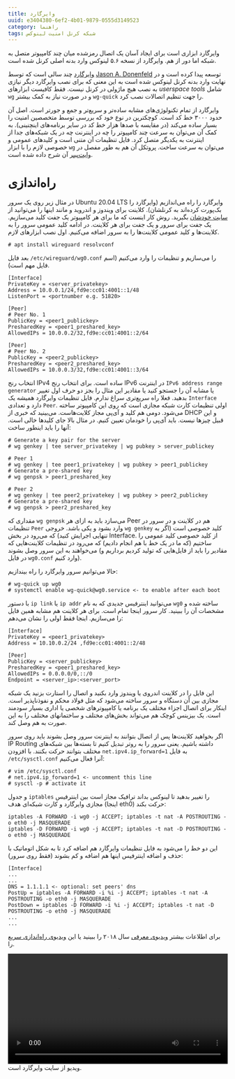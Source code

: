 ```yaml
---
title: وایرگارد
uuid: e3404380-6ef2-4b01-9879-0555d3149523
category: راهنما
tags: شبکه کرنل امنیت لینوکس
---
```

وایرگارد ابزاری است برای ایجاد آسان یک اتصال رمزشده میان چند کامپیوتر متصل به شبکه اما دور از هم. وایرگارد از نسخه ۵.۶ لینوکس وارد بدنه اصلی کرنل شده است.

[وایرگارد] چند سالی است که توسط [Jason A. Donenfeld] توسعه پیدا کرده است و در نهایت وارد بدنه کرنل لینوکس شده است به این معنی که برای نصب وایرگارد دیگر نیازی به نصب هیچ ماژولی در کرنل نیست. فقط کافیست ابزارهای _userspace tools_ شامل `wg` و در صورت نیاز به کمک بیشتر `wg-quick` را جهت تنظیم اتصالات نصب کرد.

وایرگارد از تمام تکنولوژی‌های مشابه ساده‌تر و سریع‌تر و جمع و جورتر است. اصل آن حدود ۳۰۰۰ خط کد است. کوچکترین در نوع خود که بررسی توسط متخصصین امنیت را بسیار ساده می‌کند (در مقایسه با صدها هزار خط کد در سایر برنامه‌های اینچنینی). به کمک آن می‌توان به سرعت چند کامپیوتر را چه در اینترنت چه در یک شبکه‌های جدا از اینترنت به یکدیگر متصل کرد. فایل تنظیمات آن متنی است و کلیدهای عمومی و خصوصی لازم را با ابزار `wg` می‌توان به سرعت ساخت. پروتکل آن هم به طور مفصل در [وایت‌پیپر] آن شرح داده شده است.

# راه‌اندازی
در مثال زیر روی یک سرور Ubuntu 20.04 LTS وایرگارد را راه می‌اندازیم (وایرگارد را بک‌پورت کرده‌اند به کرنلشان). کلاینت برای ویندوز و اندروید و مانند اینها را می‌توانید از [سایت خودشان] بگیرید. روش کار اینست که ما برای هر کامپیوتر یک جفت کلید می‌سازیم. یک جفت برای سرور و یک جفت برای هر کلاینت. در ادامه کلید عمومی سرور را به کلاینت‌ها و کلید عمومی کلاینت‌ها را به سرور اضافه می‌کنیم. اول نصب ابزارهای لازم.

```
# apt install wireguard resolvconf
```
بعد فایل `/etc/wireguard/wg0.conf` را می‌سازیم و تنظیمات را وارد می‌کنیم (اسم فایل مهم است).

```
[Interface]
PrivateKey = <server_privatekey>
Address = 10.0.0.1/24,fd9e:cc01:4001::1/48
ListenPort = <portnumber e.g. 51820>

[Peer]
# Peer No. 1
PublicKey = <peer1_publickey>
PresharedKey = <peer1_preshared_key>
AllowedIPs = 10.0.0.2/32,fd9e:cc01:4001::2/64

[Peer]
# Peer No. 2
PublicKey = <peer2_publickey>
PresharedKey = <peer2_preshared_key>
AllowedIPs = 10.0.0.3/32,fd9e:cc01:4001::3/64
```
انتخاب رنج IPv4 ساده است. برای انتخاب رنج IPv6 در اینترنت `IPv6 address range generator` یا مشابه آن را جستجو کنید یا مقادیر این مثال را بجز دو حرف اول تغییر بدهید. فعلا راه سریع‌تری سراغ ندارم. فایل تنظیمات وایرگارد همیشه یک `Interface` دارد و تعدادی `Peer`. اولی تنظیمات کارت شبکه مجازی است که روی این کامپیوتر ساخته می‌شود. دومی هم کلید و آی‌پی مجاز کلایت‌هاست. می‌بینید که خبری از DHCP و این قبیل چیزها نیست. باید آی‌پی را خودمان تعیین کنیم. در مثال بالا جای کلیدها خالی است. آنها را باید اینطور ساخت:

```
# Generate a key pair for the server
# wg genkey | tee server_privatekey | wg pubkey > server_publickey

# Peer 1
# wg genkey | tee peer1_privatekey | wg pubkey > peer1_publickey
# Generate a pre-shared key
# wg genpsk > peer1_preshared_key

# Peer 2
# wg genkey | tee peer2_privatekey | wg pubkey > peer2_publickey
# Generate a pre-shared key
# wg genpsk > peer2_preshared_key
```
مقداری که `wg genpsk` می‌سازد باید به ازای هر Peer هم در کلاینت و در سرور در تنظیمات `Peer` وارد بشود و یکی باشد. خروجی `wg genkey` کلید خصوصی است (اگر به تنهایی اجرایش کنید) که می‌رود در بخش Interface. از کلید خصوصی کلید عمومی را ساختیم (که ما در یک خط با هم انجام دادیم) که می‌رود در تنظیمات کلاینت‌هایی که می‌خواهند به این سرور وصل بشوند (مقادیر را باید از فایل‌هایی که تولید کردیم برداریم و در فایل `wg0.conf` وارد کنیم).

حالا می‌توانیم سرور وایرگارد را راه بیندازیم:

```
# wg-quick up wg0
# systemctl enable wg-quick@wg0.service <- to enable after each boot
```
با دستور `ip link` یا `ip addr` می‌توانید اینترفیس جدیدی که به نام `wg0` ساخته شده و مشخصات آن را ببینید. کار سرور اینجا تمام است. برای هر کلاینت هم مشابه همین فایل را می‌سازیم. اینجا فقط اولی را نشان می‌دهم:

```
[Interface]
PrivateKey = <peer1_privatekey>
Address = 10.10.0.2/24 ,fd9e:cc01:4001::2/48

[Peer]
PublicKey = <server_publickey>
PresharedKey = <peer1_preshared_key>
AllowedIPs = 0.0.0.0/0,::/0
Endpoint = <server_ip>:<server_port>
```

این فایل را در کلاینت اندروی یا ویندوز وارد بکنید و اتصال را استارت بزنید یک شبکه مجازی بین آن دستگاه و سرور ساخته می‌شود که مثل فولاد محکم و نفوذناپذیر است. اینکار برای اتصال اجزاء مختلف یک برنامه یا کامپیوترهای شخصی یا اداری بسیار سودمند است. یک بیزینس کوچک هم می‌تواند بخش‌های مختلف و ساختمانهای مختلف را به این صورت به هم وصل کند.

اگر بخواهید کلاینت‌ها پس از اتصال بتوانند به اینترنت سرور وصل بشوند باید روی سرور IP Routing داشته باشیم. یعنی سرور را به روتر تبدیل کنیم تا بسته‌ها بین شبکه‌های مختلف بتوانند حرکت بکنند. با افزودن `net.ipv4.ip_forward=1` به فایل `/etc/sysctl.conf` آنرا فعال می‌کنیم:

```
# vim /etc/sysctl.conf
# net.ipv4.ip_forward=1 <- uncomment this line
# sysctl -p # activate it
```
و جدول `iptables` را تغییر بدهید تا لینوکس بداند ترافیک مجاز است بین اینترفیس مجازی وایرگارد و کارت شبکه‌ای هدف (اینجا eth0) حرکت بکند:

```
iptables -A FORWARD -i wg0 -j ACCEPT; iptables -t nat -A POSTROUTING -o eth0 -j MASQUERADE
iptables -D FORWARD -i wg0 -j ACCEPT; iptables -t nat -D POSTROUTING -o eth0 -j MASQUERADE
```

این دو خط را می‌شود به فایل تنظیمات وایرگارد هم اضافه کرد تا به شکل اتوماتیک با حذف و اضافه اینترفیس اینها هم اضافه و کم بشوند (فقط روی سرور):

```
[Interface]
...
...
DNS = 1.1.1.1 <- optional: set peers' dns
PostUp = iptables -A FORWARD -i %i -j ACCEPT; iptables -t nat -A POSTROUTING -o eth0 -j MASQUERADE
PostDown = iptables -D FORWARD -i %i -j ACCEPT; iptables -t nat -D POSTROUTING -o eth0 -j MASQUERADE
...
...
```

برای اطلاعات بیشتر [ویدیوی معرفی] سال ۲۰۱۸ را ببینید یا این [ویدیوی راه‌اندازی سریع] را.

<video controls="" width="100%">
<source src="https://www.wireguard.com/talks/talk-demo-screencast.mp4">
<caption>Source: www.wireguard.com</caption>
</video>
ویدیو از سایت وایرگارد است.

[وایرگارد]: https://www.wireguard.com/
[Jason A. Donenfeld]: https://www.zx2c4.com/
[وایت‌پیپر]: https://www.wireguard.com/papers/wireguard.pdf
[سایت خودشان]: https://www.wireguard.com/install/
[ویدیوی معرفی]: https://www.youtube.com/watch?v=CejbCQ5wS7Q&feature=youtu.be
[ویدیوی راه‌اندازی سریع]: https://www.wireguard.com/talks/talk-demo-screencast.mp4
